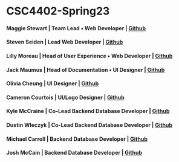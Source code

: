 # CSC4402-Spring23

#### Maggie Stewart  |  Team Lead • Web Developer | <a href="https://github.com/maggiestewart">Github</a>

#### Steven Seiden  |  Lead Web Developer | <a href="https://github.com/stevenseiden">Github</a>

#### Lilly Moreau  |  Head of User Experience • Web Developer | <a href="https://github.com/lmoreau21">Github</a>

#### Jack Maumus  |  Head of Documentation • UI Designer | <a href="https://github.com/Jack-Maumus">Github</a>

#### Olivia Cheung  |  UI Designer | <a href="https://github.com/Olivia-Cheung">Github</a>

#### Cameron Courtois  |  UI/Logo Designer | <a href="https://github.com/CamCourtois">Github</a>

#### Kyle McCraine  |  Co-Lead Backend Database Developer | <a href="https://github.com/Kcmac012">Github</a>

#### Dustin Wleczyk  |  Co-Lead Backend Database Developer | <a href="https://github.com/Dustin-Wleczyk">Github</a>

#### Michael Carroll  |  Backend Database Developer | <a href="https://github.com/mikechi702">Github</a>

#### Josh McCain  |  Backend Database Developer | <a href="https://github.com/Joshua-McCain">Github</a>
